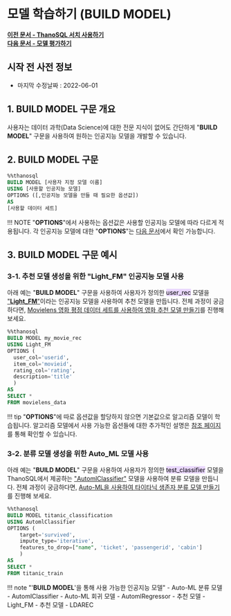 # __모델 학습하기 (BUILD MODEL)__ 

**[이전 문서 - ThanoSQL 서치 사용하기](/how-to_guides/thanosql_api/rest_api_thanosql_search/)**  
**[다음 문서 - 모델 평가하기](/how-to_guides/modelling/EVALUATE_MODEL_SYNTAX/)**

## 시작 전 사전 정보

- 마지막 수정날짜 : 2022-06-01

## __1. BUILD MODEL 구문 개요__

사용자는 데이터 과학(Data Science)에 대한 전문 지식이 없어도 간단하게 "__BUILD MODEL__" 구문을 사용하여 원하는 인공지능 모델을 개발할 수 있습니다.

## __2. BUILD MODEL 구문__

```sql
%%thanosql
BUILD MODEL [사용자 지정 모델 이름]
USING [사용할 인공지능 모델]
OPTIONS ([,인공지능 모델을 만들 때 필요한 옵션값])
AS 
[사용할 데이터 세트]

```

!!! NOTE
    "__OPTIONS__"에서 사용하는 옵션값은 사용할 인공지능 모델에 따라 다르게 적용됩니다. 각 인공지능 모델에 대한 "__OPTIONS__"는 [다음 문서](/how-to_guides/modelling/OPTIONS/)에서 확인 가능합니다.

## __3. BUILD MODEL 구문 예시__

### __3-1. 추천 모델 생성을 위한 "Light_FM" 인공지능 모델 사용__ 

아래 예는 "__BUILD MODEL__" 구문을 사용하여 사용자가 정의한 <mark style="background-color:#E9D7FD ">user_rec</mark> 모델을 ["__Light_FM__"](https://arxiv.org/pdf/1507.08439.pdf)이라는 인공지능 모델을 사용하여 추천 모델을 만듭니다. 전체 과정이 궁금하다면, [Movielens 영화 평점 데이터 세트를 사용하여 영화 추천 모델 만들기](/tutorials/thanosql_ml/classification/automl_classification/)를 진행해 보세요.

```sql
%%thanosql
BUILD MODEL my_movie_rec
USING Light_FM
OPTIONS (
  user_col='userid',   
  item_col='movieid',
  rating_col='rating',
  description='title'
  )
AS 
SELECT * 
FROM movielens_data
```
!!! tip
    "__OPTIONS__"에 따로 옵션값을 할당하지 않으면 기본값으로 알고리즘 모델이 학습됩니다. 알고리즘 모델에서 사용 가능한 옵션들에 대한 추가적인 설명은 [참조 페이지](https://making.lyst.com/lightfm/docs/lightfm.html)를 통해 확인할 수 있습니다. 

### __3-2. 분류 모델 생성을 위한 Auto_ML 모델 사용__

아래 예는 "__BUILD MODEL__" 구문을 사용하여 사용자가 정의한 <mark style="background-color:#E9D7FD ">test_classifier</mark> 모델을 ThanoSQL에서 제공하는 ["AutomlClassifier"](https://www.google.com/search?q=automl&oq=automl&aqs=chrome.0.69i59j35i39j0i512j69i60l5.3258j0j4&sourceid=chrome&ie=UTF-8) 모델을 사용하여 분류 모델을 만듭니다. 전체 과정이 궁금하다면, [Auto-ML을 사용하여 타이타닉 생존자 분류 모델 만들기](/tutorials/thanosql_ml/classification/automl_classification/)를 진행해 보세요.

```sql
%%thanosql
BUILD MODEL titanic_classification 
USING AutomlClassifier 
OPTIONS (
    target='survived', 
    impute_type='iterative',  
    features_to_drop=["name", 'ticket', 'passengerid', 'cabin']
    ) 
AS 
SELECT * 
FROM titanic_train
```

!!! note "'__BUILD MODEL__'을 통해 사용 가능한 인공지능 모델"
    - Auto-ML 분류 모델 - AutomlClassifier
    - Auto-ML 회귀 모델 - AutomlRegressor
    - 추천 모델 - Light_FM
    - 추천 모델 - LDAREC


